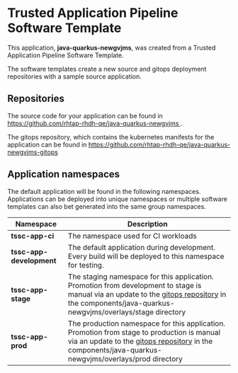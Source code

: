 # Trusted Application Pipeline Software Template

This application, **java-quarkus-newgvjms**, was created from a Trusted Application Pipeline Software Template.

The software templates create a new source and gitops deployment repositories with a sample source application. 

## Repositories

The source code for your application can be found in [https://github.com/rhtap-rhdh-qe/java-quarkus-newgvjms ](https://github.com/rhtap-rhdh-qe/java-quarkus-newgvjms ).
 
The gitops repository, which contains the kubernetes manifests for the application can be found in 
[https://github.com/rhtap-rhdh-qe/java-quarkus-newgvjms-gitops ](https://github.com/rhtap-rhdh-qe/java-quarkus-newgvjms-gitops ) 

## Application namespaces 

The default application will be found in the following namespaces. Applications can be deployed into unique namespaces or multiple software templates can also bet generated into the same group namespaces.  

|  Namespace   |  Description   |  
| -------- | -------- |
| **tssc-app-ci** | The namespace used for CI workloads |
| **tssc-app-development** | The default application during development. Every build will be deployed to this namespace for testing. |
| **tssc-app-stage** | The staging namespace for this application. Promotion from development to stage is manual via an update to the [gitops repository](https://github.com/rhtap-rhdh-qe/java-quarkus-newgvjms-gitops ) in the components/java-quarkus-newgvjms/overlays/stage directory |
| **tssc-app-prod** | The production namespace for this application. Promotion from stage to production is manual via an update to the [gitops repository](https://github.com/rhtap-rhdh-qe/java-quarkus-newgvjms-gitops ) in the components/java-quarkus-newgvjms/overlays/prod directory |